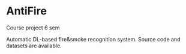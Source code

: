 # AntiFire
Course project 6 sem

Automatic DL-based fire&smoke recognition system.
Source code and datasets are available.
